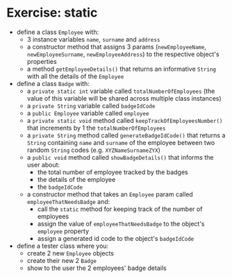 # Exercise: static
* define a class `Employee` with:
  * 3 instance variables `name`, `surname` and `address`
  * a constructor method that assigns 3 params (`newEmployeeName`, `newEmployeeSurname`, `newEmployeeAddress`) to the respective object's properties
  * a method `getEmployeeDetails()` that returns an informative `String` with all the details of the `Employee`
* define a class `Badge` with:
  * a `private static int` variable called `totalNumberOfEmployees` (the value of this variable will be shared across multiple class instances)
  * a `private String` variable called `badgeIdCode`
  * a `public Employee` variable called `employee`
  * a `private static void` method called `keepTrackOfEmployeesNumber()` that increments by 1 the `totalNumberOfEmployees`
  * a `private String` method called `generateBadgeIdCode()` that returns a `String` containing `name` and `surname` of the employee between two random `String` codes (e.g. `XYZNameSurnameZYX`)
  * a `public void` method called `showBadgeDetails()` that informs the user about:
    * the total number of employee tracked by the badges
    * the details of the employee
    * the `badgeIdCode`
  * a constructor method that takes an `Employee` param called `employeeThatNeedsBadge` and:
    * call the `static` method for keeping track of the number of employees
    * assign the value of `employeeThatNeedsBadge` to the object's `employee` property
    * assign a generated id code to the object's `badgeIdCode`
* define a tester class where you:
  * create 2 new `Employee` objects
  * create their new 2 `Badge`
  * show to the user the 2 employees' badge details
